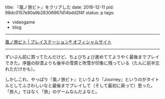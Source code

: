 title: 『風ノ旅ビト』をクリアした
date: 2016-12-11
pid: 98dc0157e90a9b28306967d14bdd2f4f
status: p
tags:
- videogame
- blog
---

[風ノ旅ビト | プレイステーション® オフィシャルサイト][1]

---- 

ずいぶん前に買ってたんだけど、ちょびちょび進めててようやく最後までプレイできた。序盤の砂漠よりも後半の雪原と吹雪が印象に残っている（たんに前半忘れただけかも）。

しかしこれ、やっぱり『風ノ旅ビト』というより『Journey』というのがタイトルとしてふさわしいなと最後までプレイして（そして最初に戻って）思った。「旅人」ではなく「旅」のゲームなんだよなと。

[1]:	http://www.jp.playstation.com/scej/title/kazenotabibito/